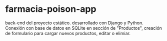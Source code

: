 # farmacia-poison-app

back-end del proyecto estático.
desarrollado con Django y Python. Conexión con base de datos en SQLite
en sección de "Productos", creación de formulario para cargar nuevos productos, editar o elimiar.
